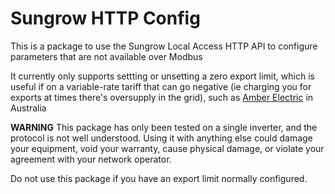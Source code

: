 # Sungrow HTTP Config

This is a package to use the Sungrow Local Access HTTP API to configure parameters that are not available over Modbus

It currently only supports settting or unsetting a zero export limit, which is useful if on a variable-rate tariff that can go negative (ie charging you for exports at times there's oversupply in the grid), such as [Amber Electric](http://amber.com.au/) in Australia

**WARNING**
This package has only been tested on a single inverter, and the protocol is not well understood. Using it with anything else could damage your equipment, void your warranty, cause physical damage, or violate your agreement with your network operator.

Do not use this package if you have an export limit normally configured.
